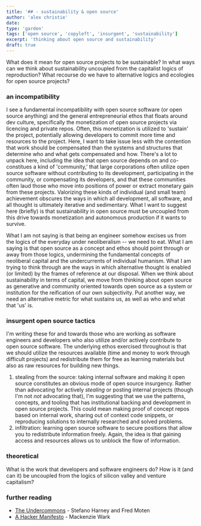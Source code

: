```yaml
---
title: '## - sustainability & open source'
author: 'alex christie'
date: 
type: 'garden'
tags: ['open source', 'copyleft', 'insurgent', 'sustainability']
excerpt: 'thinking about open source and sustainability'
draft: true
---
```


What does it mean for open source projects to be sustainable? In what ways can we think about sustainability uncoupled from the capitalist logics of reproduction? What recourse do we have to alternative logics and ecologies for open source projects?

### an incompatibility

I see a fundamental incompatibility with open source software (or open source anything) and the general entrepreneurial ethos that floats around dev culture, specifically the monetization of open source projects via licencing and private repos. Often, this monetization is utilized to 'sustain' the project, potentially allowing developers to commit more time and resources to the project. Here, I want to take issue less with the contention that work should be compensated than the systems and structures that determine who and what gets compensated and how. There's a lot to unpack here, including the idea that open source depends on and co-constitues a kind of 'community,' that large corporations often utilize open source software without contributing to its development, participating in the community, or compensating its developers, and that these communities often laud those who move into positions of power or extract monetary gain from these projects. Valorizing these kinds of individual (and small team) achievement obscures the ways in which all development, all software, and all thought is ultimately iterative and sedimentary. What I want to suggest here (briefly) is that sustainability in open source must be uncoupled from this drive towards monetization and autonomous production if it wants to survive.




What I am not saying is that being an engineer somehow excises us from the logics of the everyday under neoliberalism -- we need to eat. What I am saying is that open source as a concept and ethos should point through or away from those logics, undermining the fundamental concepts of neoliberal capital and the undercurrents of individual humanism. What I am trying to think through are the ways in which alternative thought is enabled (or limited) by the frames of reference at our disposal. When we think about sustainability in terms of capital, we move from thinking about open source as generative and community oriented towards open source as a system or institution for the reification of our own subjectivity. Put another way, we need an alternative metric for what sustains us, as well as who and what that 'us' is.



### insurgent open source tactics

I'm writing these for and towards those who are working as software engineers and developers who also utilize and/or actively contribute to open source software. The underlying ethos exercised throughout is that we should utilize the resources available (time and money to work through difficult projects) and redistribute them for free as learning materials but also as raw resources for building new things.

1. stealing from the source: taking internal software and making it open source constitutes an obvious mode of open source insurgency. Rather than advocating for actively _stealing_ or posting internal projects (though I'm not _not_ advocating that), I'm suggesting that we use the patterns, concepts, and tooling that has institutional backing and development in open source projects. This could mean making proof of concept repos based on internal work, sharing out of context code snippets, or reproducing solutions to internally researched and solved problems.
2. infiltration: learning open source software to secure positions that allow you to redistribute information freely. Again, the idea is that gaining access and resources allows us to unblock the flow of information.

### theoretical

What is the work that developers and software engineers do? How is it (and can it) be uncoupled from the logics of silicon valley and venture capitalism?

### further reading

- [The Undercommons](https://www.minorcompositions.info/wp-content/uploads/2013/04/undercommons-web.pdf) - Stefano Harney and Fred Moten
- [A Hacker Manifesto](https://monoskop.org/images/8/85/Wark_McKenzie_A_Hacker_Manifesto.pdf) - Mackenzie Wark
